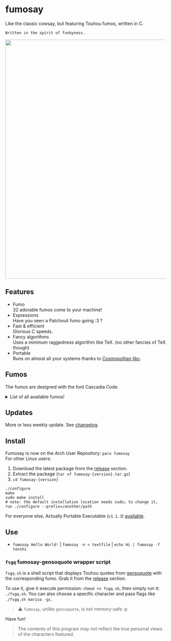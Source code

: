 # fumosay
Like the classic cowsay, but featuring Touhou fumos, written in C.

```
Written in the spirit of funkyness.
```

<img src="https://github.com/randomtwdude/fumosay/assets/105645765/2375b4d5-abe7-47ef-97c7-2fedc9ba84a9" width=750>

## Features
- Fumo<br>
  32 adorable fumos come to your machine!
- Expressions<br>
  Have you seen a Patchouli fumo going :3 ?
- Fast & efficient<br>
  Glorious C speeds.
- Fancy algorithms<br>
  Uses a minimum raggedness algorithm like TeX. (no other fancies of TeX though)
- Portable<br>
  Runs on almost all your systems thanks to [Cosmopolitan libc](https://github.com/jart/cosmopolitan).

## Fumos
The fumos are designed with the font Cascadia Code.

<details>
  <summary>List of all available fumos!</summary>

  - Hakurei Reimu
  - Patchouli Knowledge
  - Kirisame Marisa
  - Flandre Scarlet
  - Yorigami Joon
  - Komeiji Koishi
  - Houraisan Kaguya
  - Fujiwara no Mokou
  - Saigyouji Yuyuko
  - Konpaku Youmu
  - Remilia Scarlet
  - Kochiya Sanae
  - Inaba Tewi
  - Yakumo Yukari
  - Komeiji Satori
  - Alice Margatroid
  - Hinanawi Tenshi
  - Cirno
  - Shameimaru Aya
  - Izayoi Sakuya
  - Inu Sakuya
  - Moriya Suwako
  - Hong Meiling
  - Ibuki Suika
  - Yorigami Shion
  - Chen
  - Ran Yakumo
  - Rumia
  - Reisen Udongein Inaba
  - Yagokoro Eirin
  - Kazami Yuuka
  - Hata no Kokoro
</details>

## Updates
More or less weekly update. See [changelog](changelog.md).

## Install
Fumosay is now on the Arch User Repository: `paru fumosay`<br>
For other Linux users:
1. Download the latest package from the [release](https://github.com/randomtwdude/fumosay/releases) section.
2. Extract the package (`tar xf fumosay-{version}.tar.gz`)
3. `cd fumosay-{version}`
```
./configure
make
sudo make install
# note: the default installation location needs sudo; to change it, run ./configure --prefix=/another/path
```

For everyone else, Actually Portable Executable (`v1.1.3`) [available](https://github.com/randomtwdude/fumosay/releases/tag/fumo1.1.3).

## Use
- `fumosay Hello World!` | `fumosay -n < textfile` | `echo Hi | fumosay -f tenshi`
### `fsgq` fumosay-gensoquote wrapper script
`fsgq.sh` is a shell script that displays Touhou quotes from [gensoquote](https://github.com/dmyTRUEk/gensoquote) with the corresponding fumo. Grab it from the [release](https://github.com/randomtwdude/fumosay/releases/tag/fumo1.1.3) section.<br>

To use it, give it execute permission: `chmod +x fsgq.sh`, then simply run it: `./fsgq.sh`. You can also choose a specific character and pass flags like `./fsgq.sh marisa -gc`.
> :warning: `fumosay`, unlike `gensoquote`, is not memory-safe :p

Have fun!

> The contents of this program may not reflect the true personal views of the characters featured.
